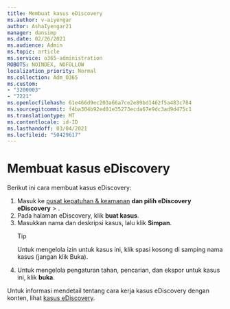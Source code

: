 ```yaml
---
title: Membuat kasus eDiscovery
ms.author: v-aiyengar
author: AshaIyengar21
manager: dansimp
ms.date: 02/26/2021
ms.audience: Admin
ms.topic: article
ms.service: o365-administration
ROBOTS: NOINDEX, NOFOLLOW
localization_priority: Normal
ms.collection: Adm_O365
ms.custom:
- "3200003"
- "7221"
ms.openlocfilehash: 61e466d9ec203a66a7ce2e89bd1462f5a483c784
ms.sourcegitcommit: f4ba304b92ed01e35273ecda67e9dc3ad9d475c1
ms.translationtype: MT
ms.contentlocale: id-ID
ms.lasthandoff: 03/04/2021
ms.locfileid: "50429617"
---
```

# <a name="create-an-ediscovery-case"></a>Membuat kasus eDiscovery

Berikut ini cara membuat kasus eDiscovery:

1. Masuk ke [pusat kepatuhan & keamanan](https://go.microsoft.com/fwlink/p/?linkid=2077143) **dan pilih eDiscovery eDiscovery**  >  .
1. Pada halaman eDiscovery, klik **buat kasus**.
1. Masukkan nama dan deskripsi kasus, lalu klik **Simpan**.
    > [!TIP]
    >Untuk mengelola izin untuk kasus ini, klik spasi kosong di samping nama kasus (jangan klik Buka).
1. Untuk mengelola pengaturan tahan, pencarian, dan ekspor untuk kasus ini, klik **buka**.

Untuk informasi mendetail tentang cara kerja kasus eDiscovery dengan konten, lihat [kasus eDiscovery](https://go.microsoft.com/fwlink/?linkid=2101589).
